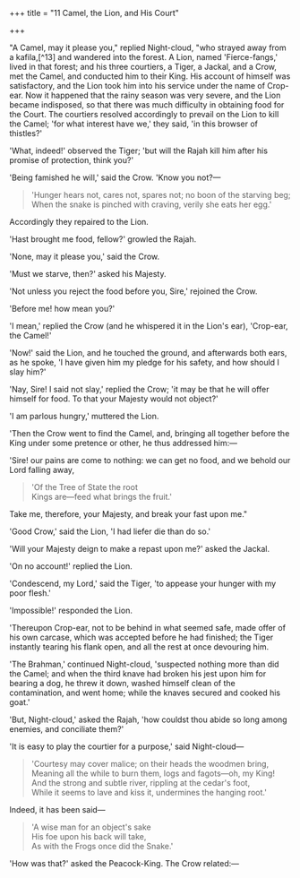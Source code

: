 +++
title = "11 Camel, the Lion, and His Court"

+++

"A Camel, may it please you," replied Night-cloud, "who strayed away from a kafila,[^13] and wandered into the forest. A Lion, named 'Fierce-fangs,' lived in that forest; and his three courtiers, a Tiger, a Jackal, and a Crow, met the Camel, and conducted him to their King. His account of himself was satisfactory, and the Lion took him into his service under the name of Crop-ear. Now it happened that the rainy season was very severe, and the Lion became indisposed, so that there was much difficulty in obtaining food for the Court. The courtiers resolved accordingly to prevail on the Lion to kill the Camel; 'for what interest have we,' they said, 'in this browser of thistles?'

'What, indeed!' observed the Tiger; 'but will the Rajah kill him after his promise of protection, think you?'

'Being famished he will,' said the Crow. 'Know you not?—

> 'Hunger hears not, cares not, spares not; no boon of the starving beg;  
> When the snake is pinched with craving, verily she eats her egg.'

Accordingly they repaired to the Lion.

'Hast brought me food, fellow?' growled the Rajah.

'None, may it please you,' said the Crow.

'Must we starve, then?' asked his Majesty.

'Not unless you reject the food before you, Sire,' rejoined the Crow.

'Before me! how mean you?'

'I mean,' replied the Crow (and he whispered it in the Lion's ear), 'Crop-ear, the Camel!'

'Now!' said the Lion, and he touched the ground, and afterwards both ears, as he spoke, 'I have given him my pledge for his safety, and how should I slay him?'

'Nay, Sire! I said not slay,' replied the Crow; 'it may be that he will offer himself for food. To that your Majesty would not object?'

'I am parlous hungry,' muttered the Lion.

'Then the Crow went to find the Camel, and, bringing all together before the King under some pretence or other, he thus addressed him:—

'Sire! our pains are come to nothing: we can get no food, and we behold our Lord falling away,

> 'Of the Tree of State the root  
> Kings are—feed what brings the fruit.'

Take me, therefore, your Majesty, and break your fast upon me."

'Good Crow,' said the Lion, 'I had liefer die than do so.'

'Will your Majesty deign to make a repast upon me?' asked the Jackal.

'On no account!' replied the Lion.

'Condescend, my Lord,' said the Tiger, 'to appease your hunger with my poor flesh.'

'Impossible!' responded the Lion.

'Thereupon Crop-ear, not to be behind in what seemed safe, made offer of his own carcase, which was accepted before he had finished; the Tiger instantly tearing his flank open, and all the rest at once devouring him.

'The Brahman,' continued Night-cloud, 'suspected nothing more than did the Camel; and when the third knave had broken his jest upon him for bearing a dog, he threw it down, washed himself clean of the contamination, and went home; while the knaves secured and cooked his goat.'

'But, Night-cloud,' asked the Rajah, 'how couldst thou abide so long among enemies, and conciliate them?'

'It is easy to play the courtier for a purpose,' said Night-cloud—

> 'Courtesy may cover malice; on their heads the woodmen bring,  
> Meaning all the while to burn them, logs and fagots—oh, my King!  
> And the strong and subtle river, rippling at the cedar's foot,  
> While it seems to lave and kiss it, undermines the hanging root.'

Indeed, it has been said—

> 'A wise man for an object's sake  
> His foe upon his back will take,  
> As with the Frogs once did the Snake.'

'How was that?' asked the Peacock-King. The Crow related:—  
  

